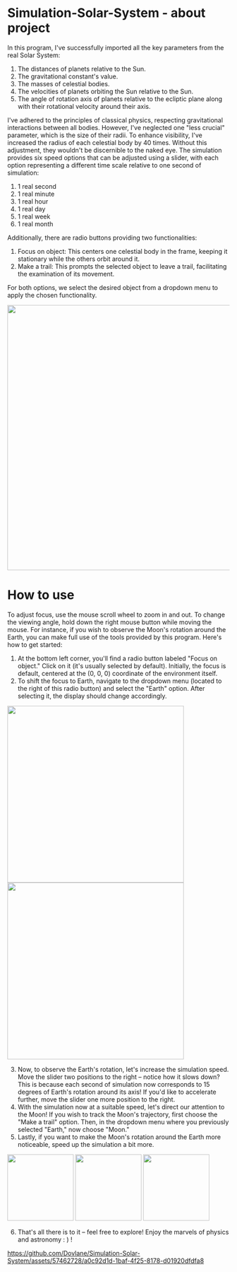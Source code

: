 # Simulation-Solar-System - about project

In this program, I've successfully imported all the key parameters from the real Solar System:
1. The distances of planets relative to the Sun.
2. The gravitational constant's value.
3. The masses of celestial bodies.
4. The velocities of planets orbiting the Sun relative to the Sun.
5. The angle of rotation axis of planets relative to the ecliptic plane along with their rotational velocity around their axis.

I've adhered to the principles of classical physics, respecting gravitational interactions between all bodies.
However, I've neglected one "less crucial" parameter, which is the size of their radii. To enhance visibility, I've increased the radius of each celestial body by 40 times. Without this adjustment, they wouldn't be discernible to the naked eye.
The simulation provides six speed options that can be adjusted using a slider, with each option representing a different time scale relative to one second of simulation:
1. 1 real second
2. 1 real minute
3. 1 real hour 
4. 1 real day
5. 1 real week
6. 1 real month 

Additionally, there are radio buttons providing two functionalities:
1. Focus on object: This centers one celestial body in the frame, keeping it stationary while the others orbit around it.
2. Make a trail: This prompts the selected object to leave a trail, facilitating the examination of its movement.

For both options, we select the desired object from a dropdown menu to apply the chosen functionality.

<img src ="https://github.com/Dovlane/Simulation-Solar-System/assets/57462728/d1062772-fbc2-4d01-9af9-34f3944cb629" width = "600">

# How to use

To adjust focus, use the mouse scroll wheel to zoom in and out. To change the viewing angle, hold down the right mouse button while moving the mouse.
For instance, if you wish to observe the Moon's rotation around the Earth, you can make full use of the tools provided by this program.
Here's how to get started:
1. At the bottom left corner, you'll find a radio button labeled "Focus on object." Click on it (it's usually selected by default). Initially, the focus is default, centered at the (0, 0, 0) coordinate of the environment itself.
2. To shift the focus to Earth, navigate to the dropdown menu (located to the right of this radio button) and select the "Earth" option. After selecting it, the display should change accordingly.
<p float="left">
  <img src ="https://github.com/Dovlane/Simulation-Solar-System/assets/57462728/12b15355-1958-4099-a33b-f77d7a85d70a" width = "400" />
  <img src ="https://github.com/Dovlane/Simulation-Solar-System/assets/57462728/d7d2d69a-184a-4da6-80b4-1913714d8e06" width = "400" />
</p>

3. Now, to observe the Earth's rotation, let's increase the simulation speed. Move the slider two positions to the right – notice how it slows down? This is because each second of simulation now corresponds to 15 degrees of Earth's rotation around its axis! If you'd like to accelerate further, move the slider one more position to the right.
4. With the simulation now at a suitable speed, let's direct our attention to the Moon! If you wish to track the Moon's trajectory, first choose the "Make a trail" option. Then, in the dropdown menu where you previously selected "Earth," now choose "Moon."
5. Lastly, if you want to make the Moon's rotation around the Earth more noticeable, speed up the simulation a bit more.
<p float="left">
  <img src ="https://github.com/Dovlane/Simulation-Solar-System/assets/57462728/f0ce3e55-091f-4991-a3b5-446130129f73" height = "150">
  <img src ="https://github.com/Dovlane/Simulation-Solar-System/assets/57462728/c2a273be-9fb4-454a-a62d-50b8a33900db" height = "150">
  <img src ="https://github.com/Dovlane/Simulation-Solar-System/assets/57462728/44b1efe3-be6f-4f21-93c5-a63cf035faec" height = "150">
</p>

6. That's all there is to it – feel free to explore! Enjoy the marvels of physics and astronomy : ) !

https://github.com/Dovlane/Simulation-Solar-System/assets/57462728/a0c92d1d-1baf-4f25-8178-d01920dfdfa8



